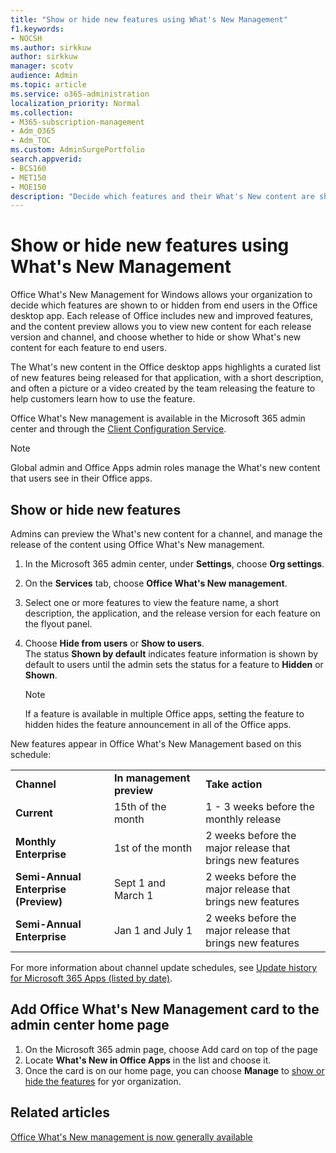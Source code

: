 ```yaml
---
title: "Show or hide new features using What's New Management"
f1.keywords:
- NOCSH
ms.author: sirkkuw
author: sirkkuw
manager: scotv
audience: Admin
ms.topic: article
ms.service: o365-administration
localization_priority: Normal
ms.collection:
- M365-subscription-management
- Adm_O365
- Adm_TOC
ms.custom: AdminSurgePortfolio
search.appverid:
- BCS160
- MET150
- MOE150
description: "Decide which features and their What's New content are shown to or hidden from end users in the Office What's New Management for Office desktop apps."
---
```


# Show or hide new features using What's New Management

Office What's New Management for Windows allows your organization to decide which features are shown to or hidden from end users in the Office desktop app. Each release of Office includes new and improved features, and the content preview allows you to view new content for each release version and channel, and choose whether to hide or show What's new content for each feature to end users. 

The What's new content in the Office desktop apps highlights a curated list of new features being released for that application, with a short description, and often a picture or a video created by the team releasing the feature to help customers learn how to use the feature. 

Office What's New management is available in the Microsoft 365 admin center and through the [Client Configuration Service](https://config.office.com).

> [!NOTE]
> Global admin and Office Apps admin roles manage the What's new content that users see in their Office apps.

##  Show or hide new features 

Admins can preview the What's new content for a channel, and manage the release of the content using Office What's New management.

1. In the Microsoft 365 admin center, under **Settings**, choose **Org settings**.
2. On the **Services** tab, choose **Office What's New management**.
3. Select one or more features to view the feature name, a short description, the application, and the release version for each feature on the flyout panel.
4. Choose **Hide from users** or **Show to users**.  
    The status **Shown by default** indicates feature information is shown by default to users until the admin sets the status for a feature to **Hidden** or **Shown**.  

    > [!NOTE]
    > If a feature is available in multiple Office apps, setting the feature to hidden hides the feature announcement in all of the Office apps.

New features appear in Office What's New Management based on this schedule:

||||
|:-----|:-----|:-----|
|**Channel** <br/> |**In management preview** <br/> |**Take action** <br/> |
|**Current** <br/> |15th of the month  <br/> |1 - 3 weeks before the monthly release <br/> |
|**Monthly Enterprise** <br/> |1st of the month  <br/> |2 weeks before the major release that brings new features |
|**Semi-Annual Enterprise (Preview)** <br/> |Sept 1 and March 1 <br/> | 2 weeks before the major release that brings new features|
|**Semi-Annual Enterprise** <br/> |Jan 1 and July 1 <br/> | 2 weeks before the major release that brings new features<br/> |

For more information about channel update schedules, see [Update history for Microsoft 365 Apps (listed by date)](https://docs.microsoft.com/officeupdates/update-history-microsoft365-apps-by-date).

## Add Office What's New Management card to the admin center home page

1. On the Microsoft 365 admin page, choose Add card on top of the page
2. Locate **What's New in Office Apps** in the list and choose it.
3. Once the card is on our home page, you can choose **Manage** to [show or hide the features](#show-or-hide-new-features) for yor organization.

## Related articles

[Office What's New management is now generally available](https://techcommunity.microsoft.com/t5/microsoft-365-blog/office-what-s-new-management-is-now-generally-available/ba-p/1179954)